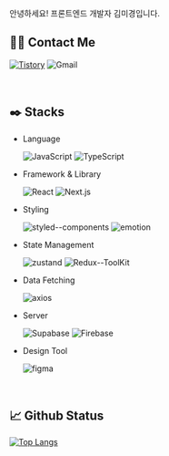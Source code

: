 안녕하세요! 프론트엔드 개발자 김미경입니다.



## 🙌🏻 Contact Me
[![Tistory](https://img.shields.io/badge/tech_blog-100000?style=for-the-badge&logo=tistory&logoColor=white)](https://ramincoding.tistory.com/)
![Gmail](https://img.shields.io/badge/email-D14836?style=for-the-badge&logo=gmail&logoColor=white)

<br/>

## ✒️ Stacks

- Language
  
  ![JavaScript](https://img.shields.io/badge/JavaScript-F7DF1E?style=for-the-badge&logo=JavaScript&logoColor=white)
  ![TypeScript](https://img.shields.io/badge/TypeScript-007ACC?style=for-the-badge&logo=typescript&logoColor=white)

- Framework & Library

  ![React](https://img.shields.io/badge/React-61DAFB?style=for-the-badge&logo=react&logoColor=white)
  ![Next.js](https://img.shields.io/badge/Next.js-000?logo=nextdotjs&logoColor=fff&style=for-the-badge)

- Styling
  
  ![styled--components](https://img.shields.io/badge/styled--components-DB7093?style=for-the-badge&logo=styled-components&logoColor=white)
  ![emotion](https://img.shields.io/badge/emotion-C968BC?style=for-the-badge&logo=emotion-styled&logoColor=white)
  
- State Management
  
  ![zustand](https://img.shields.io/badge/zustand-f7a904?style=for-the-badge&logo=zustand&logoColor=white)
  ![Redux--ToolKit](https://img.shields.io/badge/Redux--ToolKit-593D88?style=for-the-badge&logo=redux&logoColor=white)
  <!--  ![jotai](https://img.shields.io/badge/jotai-000?style=for-the-badge&logo=jotai&logoColor=white) -->

- Data Fetching

    ![axios](https://img.shields.io/badge/axios-5A29E4?style=for-the-badge&logo=axios&logoColor=white)
<!--  
  ![tanstack-query](https://img.shields.io/badge/tanstack--query-FF4154?style=for-the-badge&logo=reactQuery&logoColor=white)
-->


  
<!-- - Test

  ![jest](https://img.shields.io/badge/jest-C21325?style=for-the-badge&logo=jest&logoColor=white)
-->

- Server
  
  ![Supabase](https://img.shields.io/badge/Supabase-3ecf8e?style=for-the-badge&logo=Supabase&logoColor=white)
  ![Firebase](https://img.shields.io/badge/Firebase-039BE5?style=for-the-badge&logo=Firebase&logoColor=white)

<!--
- Big Data Visualization

![Splunk](https://img.shields.io/badge/splunk-000000?style=for-the-badge&logo=splunk&logoColor=white)
-->

- Design Tool

  ![figma](https://img.shields.io/badge/figma-F24E1E?style=for-the-badge&logo=figma&logoColor=white)
  
  <!-- ![photoshop](https://img.shields.io/badge/photoshop-31A8FF?style=for-the-badge&logo=adobephotoshop&logoColor=white)
  ![illustrator](https://img.shields.io/badge/illustrator-FF9A00?style=for-the-badge&logo=adobeillustrator&logoColor=white) -->
  
<br/>

## 📈 Github Status
[![Top Langs](https://github-readme-stats.vercel.app/api/top-langs/?username=mkk00&layout=donut)](https://github.com/mkk00/github-readme-stats)
